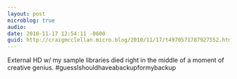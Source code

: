 ```yaml
---
layout: post
microblog: true
audio: 
date: 2010-11-17 12:54:11 -0600
guid: http://craigmcclellan.micro.blog/2010/11/17/t4970571787927552.html
---
```

External HD w/ my sample libraries died right in the middle of a moment of creative genius. #guessIshouldhaveabackupformybackup
